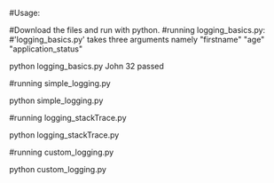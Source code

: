 #Usage:

#Download the files and run with python.
#running logging_basics.py: 
#'logging_basics.py' takes three arguments namely "firstname" "age" "application_status"

python logging_basics.py John 32 passed

#running simple_logging.py

python simple_logging.py

#running logging_stackTrace.py

python logging_stackTrace.py 

#running custom_logging.py

python custom_logging.py

